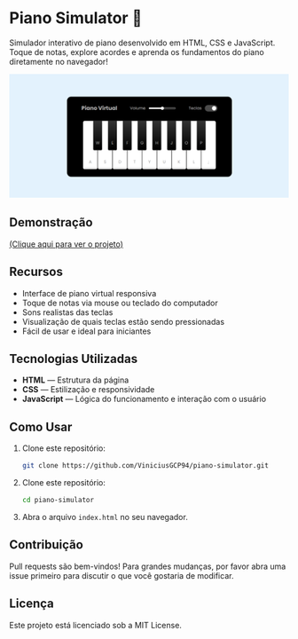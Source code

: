 # Piano Simulator 🎹

Simulador interativo de piano desenvolvido em HTML, CSS e JavaScript. Toque de notas, explore acordes e aprenda os fundamentos do piano diretamente no navegador!

![Piano Simulator](assets/image/Piano-Simulator-Capa-readme.png)

## Demonstração

[(Clique aqui para ver o projeto)](https://pianosimulator.vercel.app/)

## Recursos

- Interface de piano virtual responsiva
- Toque de notas via mouse ou teclado do computador
- Sons realistas das teclas
- Visualização de quais teclas estão sendo pressionadas
- Fácil de usar e ideal para iniciantes

## Tecnologias Utilizadas

- **HTML** — Estrutura da página
- **CSS** — Estilização e responsividade
- **JavaScript** — Lógica do funcionamento e interação com o usuário

## Como Usar

1. Clone este repositório:
    ```bash
    git clone https://github.com/ViniciusGCP94/piano-simulator.git
    ```
2. Clone este repositório:
    ```bash
    cd piano-simulator
    ```

3. Abra o arquivo `index.html` no seu navegador.

   
## Contribuição
Pull requests são bem-vindos! Para grandes mudanças, por favor abra uma issue primeiro para discutir o que você gostaria de modificar.

## Licença
Este projeto está licenciado sob a MIT License.
